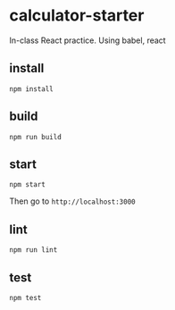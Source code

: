 # calculator-starter
In-class React practice. Using babel, react

## install
```
npm install
```

## build
```
npm run build
```

## start
```
npm start
```
Then go to `http://localhost:3000`

## lint
```
npm run lint
```

## test
```
npm test
```
